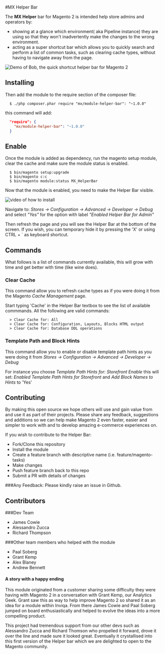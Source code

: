 #MX Helper Bar

The **MX Helper** bar for Magento 2 is intended help store admins and operators by:

 - showing at a glance which environment( aka Pipeline instance) they are using so that they won't inadvertently make the changes to the wrong environment.  
 - acting as a super shortcut bar which allows you to quickly search and perform a list of common tasks, such as clearing cache types, without having to navigate away from the page.

![Demo of Bob, the quick shortcut helper bar for Magento 2](https://github.com/inviqa/MX_HelperBar/raw/master/use.gif)

## Installing
Then add the module to the require section of the composer file:

```shell
  $ ./php composer.phar require "mx/module-helper-bar": "~1.0.0"
```

this command will add:

```json
  "require": {
    "mx/module-helper-bar": "~1.0.0"
  }
```


## Enable

Once the module is added as dependency, run the magento setup module, clear the cache and make sure the module status is enabled.

```
  $ bin/magento setup:upgrade
  $ bin/magento c:c
  $ bin/magento module:status MX_HelperBar
```

Now that the module is enabled, you need to make the Helper Bar visible.

![video of how to install ](https://github.com/inviqa/MX_HelperBar/raw/master/install.gif)

Navigate to: _Stores -> Configuration -> Advanced -> Developer -> Debug_
and select _"Yes"_ for the option with label _"Enabled Helper Bar for Admin"_

Then refresh the page and you will see the Helper Bar at the bottom of the screen. If you wish, you can temporary hide it by pressing the 'X' or using CTRL + ` as keyboard shortcut.

## Commands

What follows is a list of commands currently available, this will grow with time and get better with time (like wine does).

### Clear Cache

This command allow you to refresh cache types as if you were doing it from the Magento _Cache Management_ page.

Start typing 'Cache' in the Helper Bar textbox to see the list of available commmands. All the following are valid commands:

```
  > Clear Cache for: All
  > Clear Cache for: Configuration, Layouts, Blocks HTML output
  > Clear Cache for: Database DDL operations
```

### Template Path and Block Hints

This command allow you to enable or disable template path hints as you were doing it from _Stores -> Configuration -> Advanced -> Developer -> Debug_

For instance you choose _Template Path Hints for: Storefront Enable_ this will set:
_Enabled Template Path Hints for Storefront_ and _Add Block Names to Hints_ to 'Yes'

## Contributing
By making this open source we hope others will use and gain value from and use it as part of their projects.
Please share any feedback, suggestions and additions so we can help make Magento 2 even faster, easier and simpler to work with and to develop amazing e-commerce experiences on.

If you wish to contribute to the Helper Bar:

* Fork/Clone this repository
* Install the module
* Create a feature branch with descriptive name (i.e. feature/magento-tasks)
* Make changes
* Push feature branch back to this repo
* Submit a PR with details of changes

###Any Feedback:
Please kindly raise an issue in Github.

## Contributors

###Dev Team
* James Cowie
* Alessandro Zucca
* Richard Thompson

###Other team members who helped with the module
* Paal Soberg
* Grant Kemp
* Alex Blaney
* Andrew Bennett

#### A story with a happy ending
This module originated from a customer sharing some difficulty they were having with Magento 2 in a conversation with Grant Kemp, our Analytics Geek. Grant saw this as way to help improve Magento 2 so shared it as an idea for a module within Inviqa.  From there James Cowie and Paal Soberg jumped on board enthusiastically and helped to evolve the ideas into a more compelling product.

This project had tremendous support from our other devs such as Alessandro Zucca and Richard Thomson who propelled it forward,  drove it over the line and made sure it looked great.
Eventually it crystallised into this first version of the Helper bar which we are delighted to open to the Magento community.
